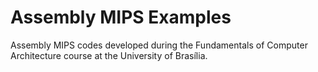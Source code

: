 # Assembly MIPS Examples

Assembly MIPS codes developed during the Fundamentals of Computer Architecture course at the University of Brasília. 
